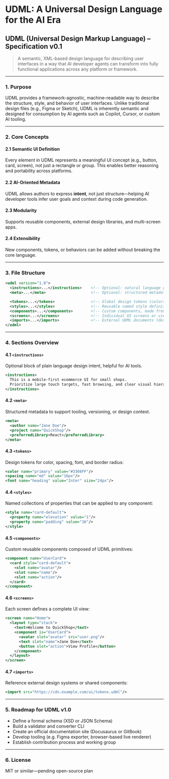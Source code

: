 # UDML: A Universal Design Language for the AI Era

## UDML (Universal Design Markup Language) – Specification v0.1

> A semantic, XML-based design language for describing user interfaces in a way that AI developer agents can transform into fully functional applications across any platform or framework.

***

### 1. Purpose

UDML provides a framework-agnostic, machine-readable way to describe the structure, style, and behavior of user interfaces. Unlike traditional design files (e.g., Figma or Sketch), UDML is inherently semantic and designed for consumption by AI agents such as Copilot, Cursor, or custom AI tooling.

***

### 2. Core Concepts

#### 2.1 Semantic UI Definition

Every element in UDML represents a meaningful UI concept (e.g., button, card, screen), not just a rectangle or group. This enables better reasoning and portability across platforms.

#### 2.2 AI-Oriented Metadata

UDML allows authors to express **intent**, not just structure—helping AI developer tools infer user goals and context during code generation.

#### 2.3 Modularity

Supports reusable components, external design libraries, and multi-screen apps.

#### 2.4 Extensibility

New components, tokens, or behaviors can be added without breaking the core language.

***

### 3. File Structure

```xml
<udml version="1.0">
  <instructions>...</instructions>    <!-- Optional: natural language guidance for AI agents -->
  <meta>...</meta>                    <!-- Optional: structured metadata -->

  <tokens>...</tokens>                <!-- Global design tokens (colors, spacing, typography) -->
  <styles>...</styles>                <!-- Reusable named style definitions -->
  <components>...</components>        <!-- Custom components, made from base elements -->
  <screens>...</screens>              <!-- Individual UI screens or views -->
  <imports>...</imports>              <!-- External UDML documents (design libraries) -->
</udml>
```

***

### 4. Sections Overview

#### 4.1 `<instructions>`

Optional block of plain language design intent, helpful for AI tools.

```xml
<instructions>
  This is a mobile-first ecommerce UI for small shops.
  Prioritize large touch targets, fast browsing, and clear visual hierarchy.
</instructions>
```

#### 4.2 `<meta>`

Structured metadata to support tooling, versioning, or design context.

```xml
<meta>
  <author name="Jane Doe"/>
  <project name="QuickShop"/>
  <preferredLibrary>React</preferredLibrary>
</meta>
```

#### 4.3 `<tokens>`

Design tokens for color, spacing, font, and border radius:

```xml
<color name="primary" value="#3366FF"/>
<spacing name="md" value="16px"/>
<font name="heading" value="Inter" size="24px"/>
```

#### 4.4 `<styles>`

Named collections of properties that can be applied to any component:

```xml
<style name="card-default">
  <property name="elevation" value="1"/>
  <property name="padding" value="16"/>
</style>
```

#### 4.5 `<components>`

Custom reusable components composed of UDML primitives:

```xml
<component name="UserCard">
  <card style="card-default">
    <slot name="avatar"/>
    <slot name="name"/>
    <slot name="action"/>
  </card>
</component>
```

#### 4.6 `<screens>`

Each screen defines a complete UI view:

```xml
<screen name="Home">
  <layout type="stack">
    <text>Welcome to QuickShop</text>
    <component is="UserCard">
      <avatar slot="avatar" src="user.png"/>
      <text slot="name">Jane Doe</text>
      <button slot="action">View Profile</button>
    </component>
  </layout>
</screen>
```

#### 4.7 `<imports>`

Reference external design systems or shared components:

```xml
<import src="https://cdn.example.com/ui/tokens.udml"/>
```

***

### 5. Roadmap for UDML v1.0

* Define a formal schema (XSD or JSON Schema)
* Build a validator and converter CLI
* Create an official documentation site (Docusaurus or GitBook)
* Develop tooling (e.g. Figma exporter, browser-based live renderer)
* Establish contribution process and working group

***

### 6. License

MIT or similar—pending open-source plan

